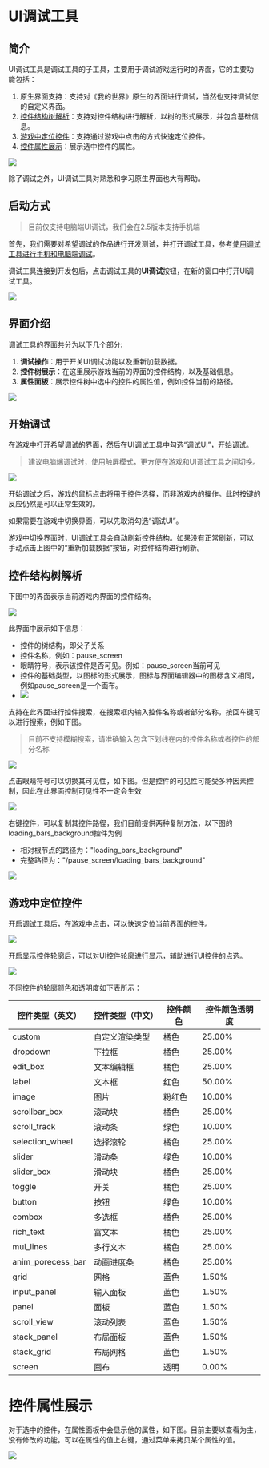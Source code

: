 ﻿---
front:
hard: 入门
time: 10分钟
selection: true
---

# UI调试工具


## 简介

UI调试工具是调试工具的子工具，主要用于调试游戏运行时的界面，它的主要功能包括：

1. 原生界面支持：支持对《我的世界》原生的界面进行调试，当然也支持调试您的自定义界面。
2. [控件结构树解析](#控件结构树解析)：支持对控件结构进行解析，以树的形式展示，并包含基础信息。
3. [游戏中定位控件](#游戏中定位控件)：支持通过游戏中点击的方式快速定位控件。
4. [控件属性展示](#控件属性展示)：展示选中控件的属性。

![](./images/U1.png)

除了调试之外，UI调试工具对熟悉和学习原生界面也大有帮助。

## 启动方式

> 目前仅支持电脑端UI调试，我们会在2.5版本支持手机端

首先，我们需要对希望调试的作品进行开发测试，并打开调试工具，参考[使用调试工具进行手机和电脑端调试](./1-使用调试工具进行手机和电脑端调试.md)。

调试工具连接到开发包后，点击调试工具的**UI调试**按钮，在新的窗口中打开UI调试工具。

![](./images/U2.png)

## 界面介绍

调试工具的界面共分为以下几个部分:
1. **调试操作**：用于开关UI调试功能以及重新加载数据。
2. **控件树展示**：在这里展示游戏当前的界面的控件结构，以及基础信息。
3. **属性面板**：展示控件树中选中的控件的属性值，例如控件当前的路径。

![](./images/U3.png)

## 开始调试

在游戏中打开希望调试的界面，然后在UI调试工具中勾选“调试UI”，开始调试。

> 建议电脑端调试时，使用触屏模式，更方便在游戏和UI调试工具之间切换。

![](./images/U4.png)

开始调试之后，游戏的鼠标点击将用于控件选择，而非游戏内的操作。此时按键的反应仍然是可以正常生效的。

如果需要在游戏中切换界面，可以先取消勾选“调试UI”。

游戏中切换界面时，UI调试工具会自动刷新控件结构。如果没有正常刷新，可以手动点击上图中的“重新加载数据”按钮，对控件结构进行刷新。

## 控件结构树解析

下图中的界面表示当前游戏内界面的控件结构。

![](./images/U5.png)

此界面中展示如下信息：

- 控件的树结构，即父子关系
- 控件名称，例如：pause_screen
- 眼睛符号，表示该控件是否可见。例如：pause_screen当前可见
- 控件的基础类型，以图标的形式展示，图标与界面编辑器中的图标含义相同，例如pause_screen是一个画布。
- ![](./images/U6.png)

支持在此界面进行控件搜索，在搜索框内输入控件名称或者部分名称，按回车键可以进行搜索，例如下图。

> 目前不支持模糊搜索，请准确输入包含下划线在内的控件名称或者控件的部分名称

![](./images/U7.png)

点击眼睛符号可以切换其可见性，如下图。但是控件的可见性可能受多种因素控制，因此在此界面控制可见性不一定会生效

![](./images/U10.gif)

右键控件，可以复制其控件路径，我们目前提供两种复制方法，以下图的loading_bars_background控件为例
- 相对根节点的路径为："loading_bars_background"
- 完整路径为："/pause_screen/loading_bars_background"

![](./images/U9.png)

## 游戏中定位控件

开启调试工具后，在游戏中点击，可以快速定位当前界面的控件。

![](./images/U8.gif)

开启显示控件轮廓后，可以对UI控件轮廓进行显示，辅助进行UI控件的点选。

![](./images/uits.png)

不同控件的轮廓颜色和透明度如下表所示：

| 控件类型（英文） | 控件类型（中文） | 控件颜色 | 控件颜色透明度 |
| --- | --- | --- | --- |
| custom | 自定义渲染类型 | 橘色 | 25.00% |
| dropdown | 下拉框 | 橘色 | 25.00% |
| edit_box | 文本编辑框 | 橘色 | 25.00% |
| label | 文本框 | 红色 | 50.00% |
| image | 图片 | 粉红色 | 10.00% |
| scrollbar_box | 滚动块 | 橘色 | 25.00% |
| scroll_track | 滚动条 | 绿色 | 10.00% |
| selection_wheel | 选择滚轮 | 橘色 | 25.00% |
| slider | 滑动条 | 绿色 | 10.00% |
| slider_box | 滑动块 | 橘色 | 25.00% |
| toggle | 开关 | 橘色 | 25.00% |
| button | 按钮 | 绿色 | 10.00% |
| combox | 多选框 | 橘色 | 25.00% |
| rich_text | 富文本 | 橘色 | 25.00% |
| mul_lines | 多行文本 | 橘色 | 25.00% |
| anim_porecess_bar | 动画进度条 | 橘色 | 25.00% |
| grid | 网格 | 蓝色 | 1.50% |
| input_panel | 输入面板 | 蓝色 | 1.50% |
| panel | 面板 | 蓝色 | 1.50% |
| scroll_view | 滚动列表 | 蓝色 | 1.50% |
| stack_panel | 布局面板 | 蓝色 | 1.50% |
| stack_grid | 布局网格 | 蓝色 | 1.50% |
| screen | 画布 | 透明 | 0.00% |

# 控件属性展示

对于选中的控件，在属性面板中会显示他的属性，如下图。目前主要以查看为主，没有修改的功能。可以在属性的值上右键，通过菜单来拷贝某个属性的值。

![](./images/U11.png)